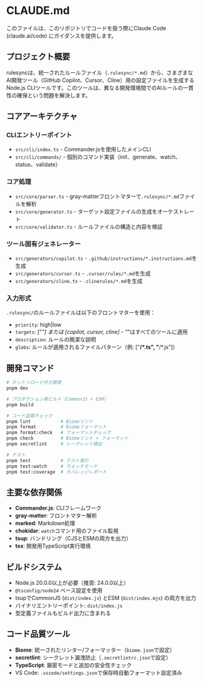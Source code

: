 # CLAUDE.md

このファイルは、このリポジトリでコードを扱う際にClaude Code (claude.ai/code) にガイダンスを提供します。

## プロジェクト概要

rulesyncは、統一されたルールファイル（`.rulesync/*.md`）から、さまざまなAI開発ツール（GitHub Copilot、Cursor、Cline）用の設定ファイルを生成するNode.js CLIツールです。このツールは、異なる開発環境間でのAIルールの一貫性の確保という問題を解決します。

## コアアーキテクチャ

### CLIエントリーポイント
- `src/cli/index.ts` - Commander.jsを使用したメインCLI
- `src/cli/commands/` - 個別のコマンド実装（init、generate、watch、status、validate）

### コア処理
- `src/core/parser.ts` - gray-matterフロントマターで`.rulesync/*.md`ファイルを解析
- `src/core/generator.ts` - ターゲット設定ファイルの生成をオーケストレート
- `src/core/validator.ts` - ルールファイルの構造と内容を検証

### ツール固有ジェネレーター
- `src/generators/copilot.ts` - `.github/instructions/*.instructions.md`を生成
- `src/generators/cursor.ts` - `.cursor/rules/*.md`を生成
- `src/generators/cline.ts` - `.clinerules/*.md`を生成

### 入力形式
`.rulesync/`のルールファイルは以下のフロントマターを使用：
- `priority`: high|low
- `targets`: ["*"] または [copilot, cursor, cline] - "*"はすべてのツールに適用
- `description`: ルールの簡潔な説明
- `globs`: ルールが適用されるファイルパターン（例: ["**/*.ts", "**/*.js"]）

## 開発コマンド

```bash
# ホットリロード付き開発
pnpm dev

# プロダクション用ビルド（CommonJS + ESM）
pnpm build

# コード品質チェック
pnpm lint           # Biomeリント
pnpm format         # Biomeフォーマット
pnpm format:check   # フォーマットチェック
pnpm check          # Biomeリント + フォーマット
pnpm secretlint     # シークレット検出

# テスト
pnpm test           # テスト実行
pnpm test:watch     # ウォッチモード
pnpm test:coverage  # カバレッジレポート
```

## 主要な依存関係

- **Commander.js**: CLIフレームワーク
- **gray-matter**: フロントマター解析
- **marked**: Markdown処理
- **chokidar**: `watch`コマンド用のファイル監視
- **tsup**: バンドリング（CJSとESMの両方を出力）
- **tsx**: 開発用TypeScript実行環境

## ビルドシステム

- Node.js 20.0.0以上が必要（推奨: 24.0.0以上）
- `@tsconfig/node24` ベース設定を使用
- tsupでCommonJS (`dist/index.js`) とESM (`dist/index.mjs`) の両方を出力
- バイナリエントリーポイント: `dist/index.js`
- 型定義ファイルもビルド出力に含まれる

## コード品質ツール

- **Biome**: 統一されたリンター/フォーマッター（`biome.json`で設定）
- **secretlint**: シークレット漏洩防止（`.secretlintrc.json`で設定）
- **TypeScript**: 厳密モードと追加の安全性チェック
- VS Code: `.vscode/settings.json`で保存時自動フォーマット設定済み